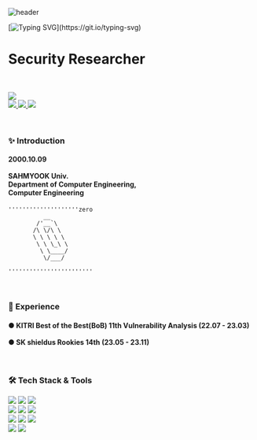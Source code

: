 

<!-- ![header](https://capsule-render.vercel.app/api?type=waving&color=gradient&height=200&section=header&text=Seon%20A's%20GitHub&fontSize=25) 랜덤 -->
<!-- ![header](https://capsule-render.vercel.app/api?type=waving&color=0:ee9ca7,100:ffdde1&height=200&section=header&text=Seona%20A's%20GitHub&fontSize=25&fontColor=ffffff)
-->

<!--
**princesssuna/princesssuna** is a ✨ _special_ ✨ repository because its `README.md` (this file) appears on your GitHub profile.

Here are some ideas to get you started:

- 🔭 I’m currently working on ...
- 🌱 I’m currently learning ...
- 👯 I’m looking to collaborate on ...
- 🤔 I’m looking for help with ...
- 💬 Ask me about ...
- 📫 How to reach me: ...
- 😄 Pronouns: ...
- ⚡ Fun fact: ...


-->


<!--
[![Hits](https://hits.seeyoufarm.com/api/count/incr/badge.svg?url=https%3A%2F%2Fgithub.com%2Fchajuhui123&count_bg=%23FFD5D5&title_bg=%23FF7575&icon=&icon_color=%23E7E7E7&title=VISIT&edge_flat=false)](https://hits.seeyoufarm.com)
[![Gmail Badge](https://img.shields.io/badge/Gmail-d14836?style=flat-square&logo=Gmail&logoColor=white&link=mailto:1009suna@gmail.com)](mailto:1009suna@gmail.com)
[![Blog Badge](http://img.shields.io/badge/-Blog-pink?style=flat-square&logo=FF5722&link=https://velog.io/@elfinsun)](https://velog.io/@elfinsun)

-->

![header](https://capsule-render.vercel.app/api?type=waving&color=ffc1cc&text=&animation=twinkling&height=100)

[![Typing SVG](https://readme-typing-svg.demolab.com?font=Alkatra&weight=500&size=45&duration=4000&pause=3&color=ffc1cc&center=true&vCenter=false&multiline=true&repeat=true&width=1000&height=100&lines=Welcome+to+Seona's+GitHub!)](https://git.io/typing-svg)
 

<h1>Security Researcher</h1>

<br/>

<p>
  <a href="https://hits.seeyoufarm.com">
    <img src="https://hits.seeyoufarm.com/api/count/incr/badge.svg?url=https%3A%2F%2Fgithub.com%2Fchajuhui123&count_bg=%23FFD5D5&title_bg=%23FF7575&icon=&icon_color=%23E7E7E7&title=VISIT&edge_flat=false"/>
  </a>
  <br/>
  <a href="mailto:1009suna@gmail.com">
    <img src="https://img.shields.io/badge/Gmail-d14836?style=flat&logo=Gmail&logoColor=white&link=mailto:1009suna@gmail.com"/>
  </a>
  <a href="https://seo1-say.tistory.com/">
    <img src="https://img.shields.io/badge/Tistory-000000?style=flat&logo=Tistory&logoColor=white"/>
  </a>
 <!--
  <a href="#">
    <img src="https://img.shields.io/badge/(No access)Velog-20C997?style=flat&logo=Velog&logoColor=white"/>
  </a>
-->
  <a href="#">
    <img src="https://img.shields.io/badge/Portfolio-394EFF?style=flat&logo=Notion&logoColor=white"/>
  </a>
</p>


<br>

<h3> ✨ Introduction <br/> </h3>
<h4>
2000.10.09<br/>
<br/>
SAHMYOOK Univ.<br/>Department of Computer Engineering,<br/>Computer Engineering <br/>
</h4>

```
''''''''''''''''''''zero
          __     
        /'__`\   
       /\ \/\ \  
       \ \ \ \ \ 
        \ \ \_\ \
         \ \____/
          \/___/ 

''''''''''''''''''''''''
```

<br>
<h3> 🌙 Experience <br/> </h3>
<h4>
● KITRI Best of the Best(BoB) 11th Vulnerability Analysis (22.07 - 23.03) <br/>
 <br/>
● SK shieldus Rookies 14th (23.05 - 23.11)
</h4>

<br>

<h3> 🛠️ Tech Stack & Tools <br/> </h3>

<p>
  <img src="https://img.shields.io/badge/C-A8B9CC?style=flat&logo=C&logoColor=white"/>
  <img src="https://img.shields.io/badge/C++-00599C?style=flat&logo=C%2B%2B&logoColor=white"/>
  <img src="https://img.shields.io/badge/Python-3776AB?style=flat-square&logo=Python&logoColor=white"/>
  <!-- <img src="https://img.shields.io/badge/PHP-777BB4?style=flat-square&logo=PHP&logoColor=white"/> -->
  <br>
  <img src="https://img.shields.io/badge/macOS-000000?style=flat&logo=macOS&logoColor=white"/>
  <img src="https://img.shields.io/badge/Linux-FCC624?style=flat&logo=Linux&logoColor=white"/>
  <img src="https://img.shields.io/badge/GitHub-181717?style=flat&logo=GitHub&logoColor=white"/>
  <br>
  <img src="https://img.shields.io/badge/Amazon AWS-232F3E?style=flat&logo=Amazon AWS&logoColor=white"/>
  <img src="https://img.shields.io/badge/Splunk-000000?style=flat&logo=Splunk&logoColor=white"/>
  <img src="https://img.shields.io/badge/Wireshark-1679A7?style=flat&logo=Wireshark&logoColor=white"/>
  <br>
  <!--
  <img src="https://img.shields.io/badge/VirtualBox-183A61?style=flat&logo=VirtualBox&logoColor=white"/>
  <img src="https://img.shields.io/badge/VMware-607078?style=flat-square&logo=VMware&logoColor=white"/>
  -->
  <img src="https://img.shields.io/badge/Visual Studio Code-007ACC?style=flat&logo=Visual Studio Code&logoColor=white"/>
  <img src="https://img.shields.io/badge/Xcode-147EFB?style=flat&logo=Xcode&logoColor=white"/>
  <!-- <img src="https://img.shields.io/badge/Qt-41CD52?style=flat&logo=Qt&logoColor=white"/> -->
  <!-- <img src="https://img.shields.io/badge/OWASP-000000?style=flat&logo=OWASP&logoColor=white"/> -->
  <br/>  
  <!-- <img src="https://img.shields.io/badge/Eclipse IDE-2C2255?style=flat&logo=Eclipse IDE&logoColor=white"/>
  <img src="https://img.shields.io/badge/IntelliJ IDEA-000000?style=flat&logo=IntelliJ IDEA&logoColor=white"/>
  <img src="https://img.shields.io/badge/GitHub-181717?style=flat&logo=GitHub&logoColor=white"/>
  <img src="https://img.shields.io/badge/Git-F05032?style=flat&logo=Git&logoColor=white"/> -->
</p>

<!--
<img src="https://img.shields.io/badge/C-A8B9CC?style=flat-square&logo=C&logoColor=white"/></a> <img src="https://img.shields.io/badge/C++-00599C?style=flat-square&logo=C%2B%2B&logoColor=white"/></a> <img src="https://img.shields.io/badge/JavaScript-F7DF1E?style=flat-square&logo=JavaScript&logoColor=white"/></a>
<img src="https://img.shields.io/badge/Wireshark-1679A7?style=flat-square&logo=Wireshark&logoColor=white"/></a> <img src="https://img.shields.io/badge/VirtualBox-183A61?style=flat-square&logo=VirtualBox&logoColor=white"/></a> <img src="https://img.shields.io/badge/Docker-2496ED?style=flat-square&logo=Docker&logoColor=white"/></a> <img src="https://img.shields.io/badge/OWASP-000000?style=flat-square&logo=OWASP&logoColor=white"/></a>
-->

<!--
![Anurag's GitHub stats](https://github-readme-stats.vercel.app/api?username=princesssuna&&show_icons=true&theme=dracula)
![footer](https://capsule-render.vercel.app/api?type=waving&color=gradient&height=200&section=footer)

-->

<br/>

<!-- ![footer](https://capsule-render.vercel.app/api?type=waving&color=0:ee9ca7,100:ffdde1&height=200&section=footer) -->
